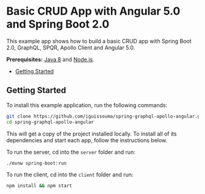 # Basic CRUD App with Angular 5.0 and Spring Boot 2.0
This example app shows how to build a basic CRUD app with Spring Boot 2.0, GraphQL, SPQR, Apollo Client and Angular 5.0.

**Prerequisites:** [Java 8](http://www.oracle.com/technetwork/java/javase/downloads/jdk8-downloads-2133151.html) and [Node.js](https://nodejs.org/).

* [Getting Started](#getting-started)

## Getting Started

To install this example application, run the following commands:

```bash
git clone https://github.com/iguissouma/spring-graphql-apollo-angular.git
cd spring-graphql-apollo-angular
```

This will get a copy of the project installed locally. To install all of its dependencies and start each app, follow the instructions below.

To run the server, cd into the `server` folder and run:
 
```bash
./mvnw spring-boot:run
```

To run the client, cd into the `client` folder and run:
 
```bash
npm install && npm start
```